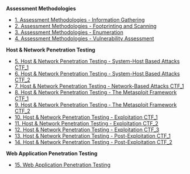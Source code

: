 **Assessment Methodologies**

- [1. Assessment Methodologies - Information Gathering](https://github.com/vladvdg/eJPTv2-Resource-Pack/blob/main/Skill-Check/1.%20Assessment%20Methodologies%20-%20Information%20Gathering.md)
- [2. Assessment Methodologies - Footprinting and Scanning](https://github.com/vladvdg/eJPTv2-Resource-Pack/blob/main/Skill-Check/2.%20Assessment%20Methodologies%20-%20Footprinting%20and%20Scanning.md)
- [3. Assessment Methodologies - Enumeration](https://github.com/vladvdg/eJPTv2-Resource-Pack/blob/main/Skill-Check/3.%20Assessment%20Methodologies%20-%20Enumeration.md)
- [4. Assessment Methodologies - Vulnerability Assessment](https://github.com/vladvdg/eJPTv2-Resource-Pack/blob/main/Skill-Check/4.%20Assessment%20Methodologies%20-%20Vulnerability%20Assessment.md)

**Host & Network Penetration Testing**

- [5. Host & Network Penetration Testing - System-Host Based Attacks CTF_1](https://github.com/vladvdg/eJPTv2-Resource-Pack/blob/main/Skill-Check/5.%20Host%20%26%20Network%20Penetration%20Testing%20-%20System-Host%20Based%20Attacks%20CTF_1.md)
- [6. Host & Network Penetration Testing - System-Host Based Attacks CTF_2](https://github.com/vladvdg/eJPTv2-Resource-Pack/blob/main/Skill-Check/6.%20Host%20%26%20Network%20Penetration%20Testing%20-%20System-Host%20Based%20Attacks%20CTF_2.md)
- [7. Host & Network Penetration Testing - Network-Based Attacks CTF_1](https://github.com/vladvdg/eJPTv2-Resource-Pack/blob/main/Skill-Check/7.%20Host%20%26%20Network%20Penetration%20Testing%20-%20Network-Based%20Attacks%20CTF_1.md)
- [8. Host & Network Penetration Testing - The Metasploit Framework CTF_1](https://github.com/vladvdg/eJPTv2-Resource-Pack/blob/main/Skill-Check/8.%20Host%20%26%20Network%20Penetration%20Testing%20-%20The%20Metasploit%20Framework%20CTF_1.md)
- [9. Host & Network Penetration Testing - The Metasploit Framework CTF_2](https://github.com/vladvdg/eJPTv2-Resource-Pack/blob/main/Skill-Check/9.%20Host%20%26%20Network%20Penetration%20Testing%20-%20The%20Metasploit%20Framework%20CTF_2.md)
- [10. Host & Network Penetration Testing - Exploitation CTF_1](https://github.com/vladvdg/eJPTv2-Resource-Pack/blob/main/Skill-Check/10.%20Host%20%26%20Network%20Penetration%20Testing%20-%20Exploitation%20CTF_1.md)
- [11. Host & Network Penetration Testing - Exploitation CTF_2](https://github.com/vladvdg/eJPTv2-Resource-Pack/blob/main/Skill-Check/11.%20Host%20%26%20Network%20Penetration%20Testing%20-%20Exploitation%20CTF_2.md)
- [12. Host & Network Penetration Testing - Exploitation CTF_3](https://github.com/vladvdg/eJPTv2-Resource-Pack/blob/main/Skill-Check/12.%20Host%20%26%20Network%20Penetration%20Testing%20-%20Exploitation%20CTF_3.md)
- [13. Host & Network Penetration Testing - Post-Exploitation CTF_1](https://github.com/vladvdg/eJPTv2-Resource-Pack/blob/main/Skill-Check/13.%20Host%20%26%20Network%20Penetration%20Testing%20-%20Post-Exploitation%20CTF_1.md)
- [14. Host & Network Penetration Testing - Post-Exploitation CTF_2](https://github.com/vladvdg/eJPTv2-Resource-Pack/blob/main/Skill-Check/14.%20Host%20%26%20Network%20Penetration%20Testing%20-%20Post-Exploitation%20CTF_2.md)

**Web Application Penetration Testing**

- [15. Web Application Penetration Testing](https://github.com/vladvdg/eJPTv2-Resource-Pack/blob/main/Skill-Check/15.%20Web%20Application%20Penetration%20Testing.md)



